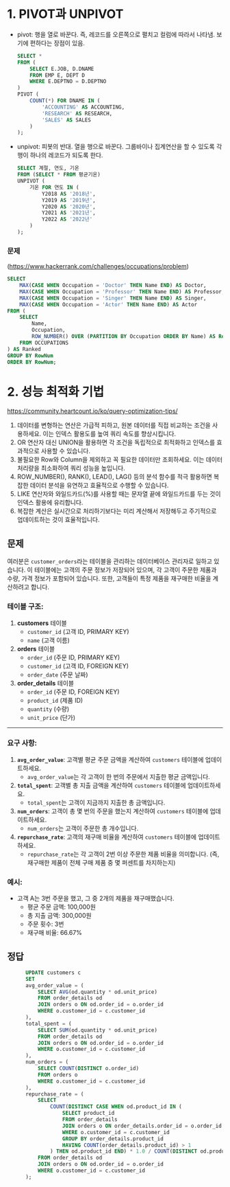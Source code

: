 # 1. PIVOT과 UNPIVOT
  * pivot: 행을 열로 바꾼다. 즉, 레코드를 오른쪽으로 펼치고 컬럼에 따라서 나타냄. 보기에 편하다는 장점이 있음.
    ```sql
    SELECT *
    FROM (
        SELECT E.JOB, D.DNAME
        FROM EMP E, DEPT D
        WHERE E.DEPTNO = D.DEPTNO
    )
    PIVOT (
        COUNT(*) FOR DNAME IN (
            'ACCOUNTING' AS ACCOUNTING,
            'RESEARCH' AS RESEARCH,
            'SALES' AS SALES
        )
    );
    ```
  * unpivot: 피봇의 반대. 열을 행으로 바꾼다. 그룹바이나 집계연산을 할 수 있도록 각 행이 하나의 레코드가 되도록 한다.
    ```sql
    SELECT 계절, 연도, 기온
    FROM (SELECT * FROM 평균기온)
    UNPIVOT (
        기온 FOR 연도 IN (
            Y2018 AS '2018년',
            Y2019 AS '2019년',
            Y2020 AS '2020년',
            Y2021 AS '2021년',
            Y2022 AS '2022년'
        )
    );
    ```
  ### 문제
  (https://www.hackerrank.com/challenges/occupations/problem)
  ```sql
  SELECT
      MAX(CASE WHEN Occupation = 'Doctor' THEN Name END) AS Doctor,
      MAX(CASE WHEN Occupation = 'Professor' THEN Name END) AS Professor,
      MAX(CASE WHEN Occupation = 'Singer' THEN Name END) AS Singer,
      MAX(CASE WHEN Occupation = 'Actor' THEN Name END) AS Actor
  FROM (
      SELECT
          Name,
          Occupation,
          ROW_NUMBER() OVER (PARTITION BY Occupation ORDER BY Name) AS RowNum
      FROM OCCUPATIONS
  ) AS Ranked
  GROUP BY RowNum
  ORDER BY RowNum;
  ```

# 2. 성능 최적화 기법
  https://community.heartcount.io/ko/query-optimization-tips/
  1. 데이터를 변형하는 연산은 가급적 피하고, 원본 데이터를 직접 비교하는 조건을 사용하세요. 이는 인덱스 활용도를 높여 쿼리 속도를 향상시킵니다.
  2. OR 연산자 대신 UNION을 활용하면 각 조건을 독립적으로 최적화하고 인덱스를 효과적으로 사용할 수 있습니다.
  3. 불필요한 Row와 Column을 제외하고 꼭 필요한 데이터만 조회하세요. 이는 데이터 처리량을 최소화하여 쿼리 성능을 높입니다.
  4. ROW_NUMBER(), RANK(), LEAD(), LAG() 등의 분석 함수를 적극 활용하면 복잡한 데이터 분석을 유연하고 효율적으로 수행할 수 있습니다.
  5. LIKE 연산자와 와일드카드(%)를 사용할 때는 문자열 끝에 와일드카드를 두는 것이 인덱스 활용에 유리합니다.
  6. 복잡한 계산은 실시간으로 처리하기보다는 미리 계산해서 저장해두고 주기적으로 업데이트하는 것이 효율적입니다.


## 문제
  여러분은 `customer_orders`라는 테이블을 관리하는 데이터베이스 관리자로 일하고 있습니다. 이 테이블에는 고객의 주문 정보가 저장되어 있으며, 각 고객이 주문한 제품과 수량, 가격 정보가 포함되어 있습니다. 또한, 고객들이 특정 제품을 재구매한 비율을 계산하려고 합니다.

  ### 테이블 구조:
  
  1. **customers** 테이블
      - `customer_id` (고객 ID, PRIMARY KEY)
      - `name` (고객 이름)
  2. **orders** 테이블
      - `order_id` (주문 ID, PRIMARY KEY)
      - `customer_id` (고객 ID, FOREIGN KEY)
      - `order_date` (주문 날짜)
  3. **order_details** 테이블
      - `order_id` (주문 ID, FOREIGN KEY)
      - `product_id` (제품 ID)
      - `quantity` (수량)
      - `unit_price` (단가)
  
  ---
  
  ### 요구 사항:
  
  1. **`avg_order_value`**: 고객별 평균 주문 금액을 계산하여 `customers` 테이블에 업데이트하세요.
      - `avg_order_value`는 각 고객이 한 번의 주문에서 지출한 평균 금액입니다.
  2. **`total_spent`**: 고객별 총 지출 금액을 계산하여 `customers` 테이블에 업데이트하세요.
      - `total_spent`는 고객이 지금까지 지출한 총 금액입니다.
  3. **`num_orders`**: 고객이 총 몇 번의 주문을 했는지 계산하여 `customers` 테이블에 업데이트하세요.
      - `num_orders`는 고객이 주문한 총 개수입니다.
  4. **`repurchase_rate`**: 고객의 재구매 비율을 계산하여 `customers` 테이블에 업데이트하세요.
      - `repurchase_rate`는 각 고객이 2번 이상 주문한 제품 비율을 의미합니다. (즉, 재구매한 제품이 전체 구매 제품 중 몇 퍼센트를 차지하는지)
  
  ### 예시:
  
  - 고객 A는 3번 주문을 했고, 그 중 2개의 제품을 재구매했습니다.
      - 평균 주문 금액: 100,000원
      - 총 지출 금액: 300,000원
      - 주문 횟수: 3번
      - 재구매 비율: 66.67%
   
  ## 정답
```sql
      UPDATE customers c
      SET
      avg_order_value = (
          SELECT AVG(od.quantity * od.unit_price)
          FROM order_details od
          JOIN orders o ON od.order_id = o.order_id
          WHERE o.customer_id = c.customer_id
      ),
      total_spent = (
          SELECT SUM(od.quantity * od.unit_price)
          FROM order_details od
          JOIN orders o ON od.order_id = o.order_id
          WHERE o.customer_id = c.customer_id
      ),
      num_orders = (
          SELECT COUNT(DISTINCT o.order_id)
          FROM orders o
          WHERE o.customer_id = c.customer_id
      ),
      repurchase_rate = (
          SELECT
              COUNT(DISTINCT CASE WHEN od.product_id IN (
                  SELECT product_id
                  FROM order_details
                  JOIN orders o ON order_details.order_id = o.order_id
                  WHERE o.customer_id = c.customer_id
                  GROUP BY order_details.product_id
                  HAVING COUNT(order_details.product_id) > 1
              ) THEN od.product_id END) * 1.0 / COUNT(DISTINCT od.product_id)
          FROM order_details od
          JOIN orders o ON od.order_id = o.order_id
          WHERE o.customer_id = c.customer_id
      );
```
